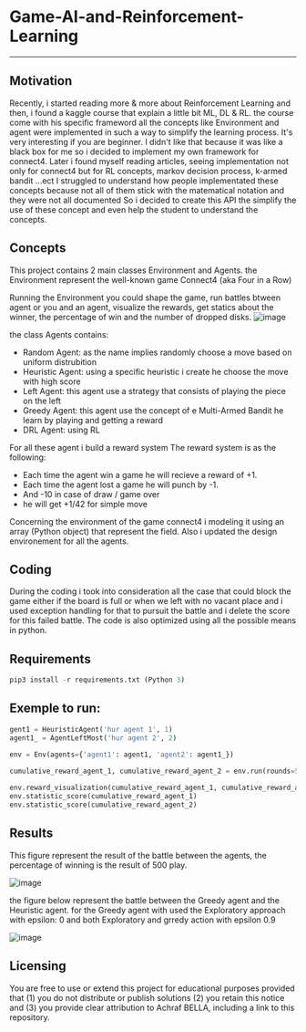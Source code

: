 # Game-AI-and-Reinforcement-Learning
-------------------------------------

Motivation
-----------
Recently, i started reading more & more about Reinforcement Learning and then, i found a kaggle course that explain a little bit ML, DL & RL. the course come with his specific frameword all the concepts like Environment and agent were implemented in such a way to simplify the learning process. It's very interesting if you are beginner.
I didn't like that because it was like a black box for me so i decided to implement my own framework for connect4.
Later i found myself reading articles, seeing implementation not only for connect4 but for RL concepts, markov decision process, k-armed bandit ...ect
I struggled to understand how people implementated these concepts because not all of them stick with the matematical notation and they were not all documented
So i decided to create this API the simplify the use of these concept and even help the student to understand the concepts.

Concepts
-----------
This project contains 2 main classes Environment and Agents.
the Environment represent the well-known game Connect4 (aka  Four in a Row)

Running the Environment you could shape the game, run battles btween agent or you and an agent, visualize the rewards, get statics about the winner, the percentage of win and the number of dropped disks.
![image](https://user-images.githubusercontent.com/52492864/128045136-8107d272-0b02-454a-bb0f-932d1079ec9f.png)

the class Agents contains: 
- Random Agent: as the name implies randomly choose a move based on uniform distrubition 
- Heuristic Agent: using a specific heuristic i create he choose the move with high score
- Left Agent: this agent use a strategy that consists of playing the piece on the left
- Greedy Agent: this agent use the concept of e Multi-Armed Bandit he learn by playing and getting a reward
- DRL Agent: using RL

For all these agent i build a reward system
The reward system is as the following:
- Each time the agent win a game he will recieve a reward of +1.
- Each time the agent lost a game he will punch by -1.
- And -10 in case of draw / game over
- he will get +1/42 for simple move

Concerning the environment of the game connect4 i modeling it using an array (Python object) that represent the field. Also i updated the design environement for all the agents.

Coding
-----------
During the coding i took into consideration all the case that could block the game either if the board is full or when we left with no vacant place and i used exception handling for that to pursuit the battle and i delete the score for this failed battle.
The code is also optimized using all the possible means in python.

Requirements
-----------
```python
pip3 install -r requirements.txt (Python 3)
```

Exemple to run: 
-----------
```python
gent1 = HeuristicAgent('hur agent 1', 1)
agent1_ = AgentLeftMost('hur agent 2', 2)

env = Env(agents={'agent1': agent1, 'agent2': agent1_})
    
cumulative_reward_agent_1, cumulative_reward_agent_2 = env.run(rounds=500)

env.reward_visualization(cumulative_reward_agent_1, cumulative_reward_agent_2)
env.statistic_score(cumulative_reward_agent_1)
env.statistic_score(cumulative_reward_agent_2)
```

Results
-----------
This figure represent the result of the battle between the agents, the percentage of winning is the result of 500 play.

![image](https://user-images.githubusercontent.com/52492864/128684931-e071671e-7c77-45ce-80a2-25f7b048613f.png)

the figure below represent the battle between the Greedy agent and the Heuristic agent. for the Greedy agent with used the Exploratory approach with epsilon: 0 and both Exploratory and grredy action with epsilon 0.9

![image](https://user-images.githubusercontent.com/52492864/128684820-1eb3216c-0a41-4b4b-a72e-3b1b95629a5d.png)


Licensing
-----------
You are free to use or extend this project for
educational purposes provided that (1) you do not distribute or publish solutions (2) you retain this notice and (3) you provide clear attribution to Achraf BELLA, including a link to this repository.
